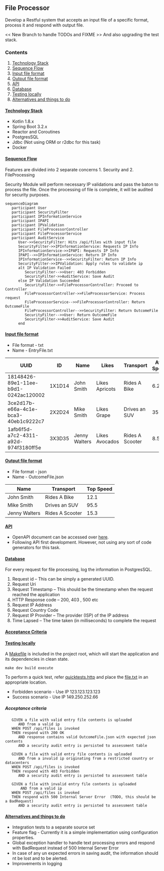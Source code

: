 ## File Processor

Develop a Restful system that accepts an input file of a specific format, process it and respond with output file.

<< New Branch to handle TODOs and FIXME >> And also upgrading the test stack.

### Contents

1. [Technology Stack](#technology-stack)
2. [Sequence Flow](#sequence-flow)
3. [Input file format](#input-file-format)
4. [Output file format](#output-file-format)
5. [API](#api)
6. [Database](#database)
7. [Testing locally](#testing-locally)
8. [Alternatives and things to do](#alternatives-and-things-to-do)

#### [Technology Stack](#technology-stack)
* Kotlin 1.8.x
* Spring Boot 3.2.x
* Reactor and Coroutines
* PostgresSQL
* Jdbc (Not using ORM or r2dbc for this task)
* Docker

#### [Sequence Flow](#sequence-flow)

Features are divided into 2 separate concerns 1. Security and 2. FileProcessing

Security Module will perform necessary IP validations and pass the baton to process the file. Once the processing of file is complete, it will be audited for security purposes.

```mermaid
sequenceDiagram
   participant User
   participant SecurityFilter
   participant IPInformationService
   participant IPAPI
   participant IPValidation
   participant FileProcessorController
   participant FileProcessorService
   participant AuditService
      User->>SecurityFilter: Hits /api/files with input file
      SecurityFilter->>IPInformationService: Requests IP Info
      IPInformationService->>IPAPI: Requests IP Info
      IPAPI-->>IPInformationService: Return IP Info
      IPInformationService-->>SecurityFilter: Return IP Info
      SecurityFilter->>IPValidation: Apply rules to validate ip
      alt IP Validation Failed
         SecurityFilter-->>User: 403 Forbidden
         SecurityFilter->>AuditService: Save Audit
      else IP Validation Succeeded
         SecurityFilter->>FileProcessorController: Proceed to Controller
         FileProcessorController->>FileProcessorService: Process request
         FileProcessorService-->>FileProcessorController: Return OutcomeFile
         FileProcessorController-->>SecurityFilter: Return OutcomeFile
         SecurityFilter-->>User: Return OutcomeFile
         SecurityFilter->>AuditService: Save Audit
      end
```

#### [Input file format](#input-file-format)

* File format - txt
* Name - EntryFile.txt

| UUID                                 | ID     | Name          | Likes          | Transport       | Avg Speed | Top Speed |
|--------------------------------------|--------|---------------|----------------|-----------------|-----------|-----------|
| 18148426-89e1-11ee-b9d1-0242ac120002 | 1X1D14 | John Smith    | Likes Apricots | Rides A Bike    | 6.2       | 12.1      |
| 3ce2d17b-e66a-4c1e-bca3-40eb1c9222c7 | 2X2D24 | Mike Smith    | Likes Grape    | Drives an SUV   | 35.0      | 95.5      |
| 1afb6f5d-a7c2-4311-a92d-974f3180ff5e | 3X3D35 | Jenny Walters | Likes Avocados | Rides A Scooter | 8.5       | 15.3      |

#### [Output file format](#output-file-format)

* File format - json
* Name - OutcomeFile.json

| Name          | Transport       | Top Speed |
|---------------|-----------------|-----------|
| John Smith    | Rides A Bike    | 12.1      |
| Mike Smith    | Drives an SUV   | 95.5      |
| Jenny Walters | Rides A Scooter | 15.3      |

#### [API](#api)
* OpenAPI document can be accessed over [here](src/main/resources/openapi.yaml). 
* Following API first development. However, not using any sort of code generators for this task.


#### [Database](#database)
For every request for file processing, log the information in PostgresSQL.
1. Request id – This can be simply a generated UUID.
2. Request Uri
3. Request Timestamp – This should be the timestamp when the request reached the
   application
4. HTTP Response code – 200, 403 , 500 etc
5. Request IP Address
6. Request Country Code
7. Request IP Provider – The provider (ISP) of the IP address
8. Time Lapsed – The time taken (in milliseconds) to complete the request

#### [Acceptance Criteria](#acceptance-criteria)

#### [Testing locally](#testing-locally)

A [Makefile](Makefile) is included in the project root, which will start the application and its dependencies in clean state.
```shell
make dev build execute
```
To perform a quick test, refer [quicktests.http](quicktests.http) and place the [file.txt](file.txt) in an appropriate location.
* Forbidden scenario - Use IP 123.123.123.123
* Success scenario - Use IP 149.250.252.66

##### Acceptance criteria
```text
   GIVEN a file with valid entry file contents is uploaded
      AND from a valid ip
   WHEN POST /api/files is invoked
   THEN respond with 200 OK
      AND response contains valid OutcomeFile.json with expected json contents
      AND a security audit entry is persisted to assessment table
      
   GIVEN a file with valid entry file contents is uploaded
      AND from a invalid ip originating from a restricted country or datacenters
   WHEN POST /api/files is invoked
   THEN respond with 403 Forbidden
      AND a security audit entry is persisted to assessment table
   
   GIVEN a file with invalid entry file contents is uploaded
       AND from a valid ip
   WHEN POST /api/files is invoked
   THEN respond with 500 Internal Server Error  (TODO, this should be a BadRequest)
      AND a security audit entry is persisted to assessment table
```

#### [Alternatives and things to do](#alternatives-and-things-to-do)
* Integration tests to a separate source set
* Feature flag - Currently it is a simple implementation using configuration properties. 
* Global exception handler to handle text processing errors and respond with BadRequest instead of 500 Internal Server Error
* In case of any un expected errors in saving audit, the information should nt be lost and to be alerted.
* Improvements  in logging
